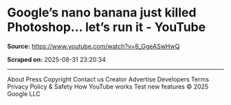 # Google’s nano banana just killed Photoshop... let’s run it - YouTube

**Source:** https://www.youtube.com/watch?v=8_GgeASwHwQ

**Scraped on:** 2025-08-31 23:20:34

---

About
Press
Copyright
Contact us
Creator
Advertise
Developers
Terms
Privacy
Policy & Safety
How YouTube works
Test new features
© 2025 Google LLC